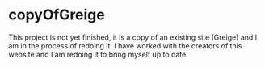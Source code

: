 # copyOfGreige
This project is not yet finished, it is a copy of an existing site (Greige) and I am in the process of redoing it. I have worked with the creators of this website and I am redoing it to bring myself up to date.
